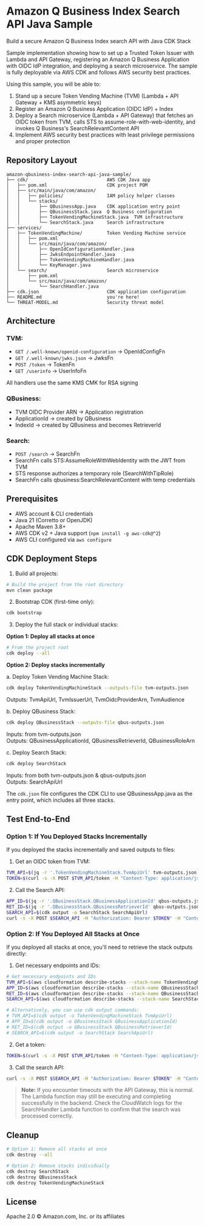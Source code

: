 # Amazon Q Business Index Search API Java Sample

Build a secure Amazon Q Business Index search API with Java CDK Stack

Sample implementation showing how to set up a Trusted Token Issuer with Lambda and API Gateway, registering an Amazon Q Business Application with OIDC IdP integration, and deploying a search microservice. The sample is fully deployable via AWS CDK and follows AWS security best practices.

Using this sample, you will be able to:
1. Stand up a secure Token Vending Machine (TVM) (Lambda + API Gateway + KMS asymmetric keys)
2. Register an Amazon Q Business Application (OIDC IdP) + Index
3. Deploy a Search microservice (Lambda + API Gateway) that fetches an OIDC token from TVM, calls STS to assume-role-with-web-identity, and invokes Q Business's SearchRelevantContent API
4. Implement AWS security best practices with least privilege permissions and proper protection

## Repository Layout

```
amazon-qbusiness-index-search-api-java-sample/
├── cdk/                             AWS CDK Java app
│   ├── pom.xml                      CDK project POM
│   ├── src/main/java/com/amazon/
│   │   ├── policies/                IAM policy helper classes
│   │   └── stacks/
│   │       ├── QBusinessApp.java    CDK application entry point
│   │       ├── QBusinessStack.java  Q Business configuration
│   │       ├── TokenVendingMachineStack.java  TVM infrastructure
│   │       └── SearchStack.java     Search infrastructure
├── services/
│   ├── TokenVendingMachine/         Token Vending Machine service
│   │   ├── pom.xml
│   │   └── src/main/java/com/amazon/
│   │       ├── OpenIdConfigurationHandler.java
│   │       ├── JwksEndpointHandler.java
│   │       ├── TokenVendingMachineHandler.java
│   │       └── KeyManager.java
│   └── search/                      Search microservice
│       ├── pom.xml
│       └── src/main/java/com/amazon/
│           └── SearchHandler.java
├── cdk.json                         CDK application configuration
├── README.md                        you're here!
└── THREAT-MODEL.md                  Security threat model
```

## Architecture

### TVM:

* `GET /.well-known/openid-configuration` → OpenIdConfigFn
* `GET /.well-known/jwks.json`         → JwksFn
* `POST /token`                        → TokenFn
* `GET /userinfo`                      → UserInfoFn

All handlers use the same KMS CMK for RSA signing

### QBusiness:

* TVM OIDC Provider ARN → Application registration
* ApplicationId → created by QBusiness
* IndexId → created by QBusiness and becomes RetrieverId

### Search:

* `POST /search` → SearchFn
* SearchFn calls STS:AssumeRoleWithWebIdentity with the JWT from TVM
* STS response authorizes a temporary role (SearchWithTipRole)
* SearchFn calls qbusiness:SearchRelevantContent with temp credentials

## Prerequisites

* AWS account & CLI credentials
* Java 21 (Corretto or OpenJDK)
* Apache Maven 3.8+
* AWS CDK v2 + Java support (`npm install -g aws-cdk@^2`)
* AWS CLI configured via `aws configure`

## CDK Deployment Steps

1. Build all projects:
```bash
# Build the project from the root directory
mvn clean package
```

2. Bootstrap CDK (first-time only):
```bash
cdk bootstrap
```

3. Deploy the full stack or individual stacks:

**Option 1: Deploy all stacks at once**
```bash
# From the project root
cdk deploy --all
```

**Option 2: Deploy stacks incrementally**

a. Deploy Token Vending Machine Stack:
```bash
cdk deploy TokenVendingMachineStack --outputs-file tvm-outputs.json
```
Outputs: TvmApiUrl, TvmIssuerUrl, TvmOidcProviderArn, TvmAudience

b. Deploy QBusiness Stack:
```bash
cdk deploy QBusinessStack --outputs-file qbus-outputs.json
```
Inputs: from tvm-outputs.json  
Outputs: QBusinessApplicationId, QBusinessRetrieverId, QBusinessRoleArn

c. Deploy Search Stack:
```bash
cdk deploy SearchStack
```
Inputs: from both tvm-outputs.json & qbus-outputs.json  
Outputs: SearchApiUrl

The `cdk.json` file configures the CDK CLI to use QBusinessApp.java as the entry point, which includes all three stacks.

## Test End-to-End

### Option 1: If You Deployed Stacks Incrementally

If you deployed the stacks incrementally and saved outputs to files:

1. Get an OIDC token from TVM:
```bash
TVM_API=$(jq -r '.TokenVendingMachineStack.TvmApiUrl' tvm-outputs.json)
TOKEN=$(curl -s -X POST $TVM_API/token -H "Content-Type: application/json" -d '{"email":"you@example.com"}' | jq -r .id_token)
```

2. Call the Search API:
```bash
APP_ID=$(jq -r '.QBusinessStack.QBusinessApplicationId' qbus-outputs.json)
RET_ID=$(jq -r '.QBusinessStack.QBusinessRetrieverId' qbus-outputs.json)
SEARCH_API=$(cdk output -o SearchStack SearchApiUrl)
curl -s -X POST $SEARCH_API -H "Authorization: Bearer $TOKEN" -H "Content-Type: application/json" -d '{"email":"you@example.com","query":"quarterly","applicationId":"'"$APP_ID"'","retrieverId":"'"$RET_ID"'"}'
```

### Option 2: If You Deployed All Stacks at Once

If you deployed all stacks at once, you'll need to retrieve the stack outputs directly:

1. Get necessary endpoints and IDs:
```bash
# Get necessary endpoints and IDs
TVM_API=$(aws cloudformation describe-stacks --stack-name TokenVendingMachineStack --query "Stacks[0].Outputs[?OutputKey=='TvmApiUrl'].OutputValue" --output text)
APP_ID=$(aws cloudformation describe-stacks --stack-name QBusinessStack --query "Stacks[0].Outputs[?OutputKey=='QBusinessApplicationId'].OutputValue" --output text)
RET_ID=$(aws cloudformation describe-stacks --stack-name QBusinessStack --query "Stacks[0].Outputs[?OutputKey=='QBusinessRetrieverId'].OutputValue" --output text)
SEARCH_API=$(aws cloudformation describe-stacks --stack-name SearchStack --query "Stacks[0].Outputs[?OutputKey=='SearchApiUrl'].OutputValue" --output text)

# Alternatively, you can use cdk output commands:
# TVM_API=$(cdk output -o TokenVendingMachineStack TvmApiUrl)
# APP_ID=$(cdk output -o QBusinessStack QBusinessApplicationId)
# RET_ID=$(cdk output -o QBusinessStack QBusinessRetrieverId)
# SEARCH_API=$(cdk output -o SearchStack SearchApiUrl)
```

2. Get a token:
```bash
TOKEN=$(curl -s -X POST $TVM_API/token -H "Content-Type: application/json" -d '{"email":"you@example.com"}' | jq -r .id_token)
```

3. Call the search API:
```bash
curl -s -X POST $SEARCH_API -H "Authorization: Bearer $TOKEN" -H "Content-Type: application/json" -d '{"email":"you@example.com","query":"quarterly","applicationId":"'"$APP_ID"'","retrieverId":"'"$RET_ID"'"}'
```

> **Note:** If you encounter timeouts with the API Gateway, this is normal. The Lambda function may still be executing and completing successfully in the backend. Check the CloudWatch logs for the SearchHandler Lambda function to confirm that the search was processed correctly.

## Cleanup

```bash
# Option 1: Remove all stacks at once
cdk destroy --all

# Option 2: Remove stacks individually
cdk destroy SearchStack
cdk destroy QBusinessStack
cdk destroy TokenVendingMachineStack
```

## License

Apache 2.0 © Amazon.com, Inc. or its affiliates